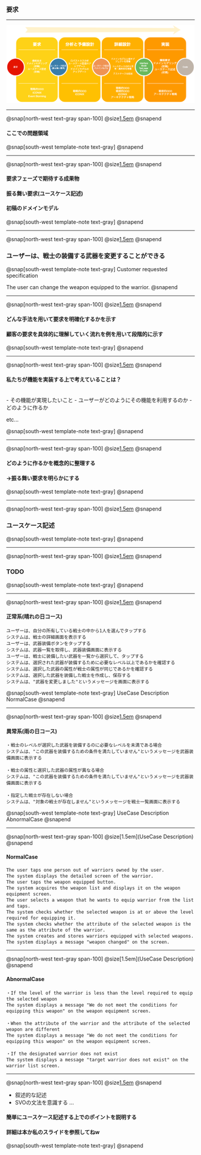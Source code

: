 ### 要求

---

![development-flow](assets/img/developmemt-flow.png)

---

@snap[north-west text-gray span-100]
@size[1.5em](要求)
@snapend

#### ここでの問題領域

@snap[south-west template-note text-gray]
@snapend

---

@snap[north-west text-gray span-100]
@size[1.5em](要求)
@snapend

#### 要求フェーズで期待する成果物

#### 振る舞い要求(ユースケース記述)
#### 初稿のドメインモデル

@snap[south-west template-note text-gray]
@snapend

---

@snap[north-west text-gray span-100]
@size[1.5em](想定する要求:ユースケース)
@snapend

### ユーザーは、戦士の装備する武器を変更することができる

@snap[south-west template-note text-gray]
Customer requested specification  

The user can change the weapon equipped to the warrior.
@snapend

---

@snap[north-west text-gray span-100]
@size[1.5em](要求)
@snapend

#### どんな手法を用いて要求を明確化するかを示す
#### 顧客の要求を具体的に理解していく流れを例を用いて段階的に示す

@snap[south-west template-note text-gray]
@snapend

---

@snap[north-west text-gray span-100]
@size[1.5em](要求)
@snapend

#### 私たちが機能を実装する上で考えていることは？  

<br>
- その機能が実現したいこと
- ユーザーがどのようにその機能を利用するのか
- どのように作るか

etc...

@snap[south-west template-note text-gray]
@snapend

---

@snap[north-west text-gray span-100]
@size[1.5em](要求)
@snapend

#### どのように作るかを概念的に整理する

#### ->振る舞い要求を明らかにする

@snap[south-west template-note text-gray]
@snapend

---

@snap[north-west text-gray span-100]
@size[1.5em](要求)
@snapend

### ユースケース記述

@snap[south-west template-note text-gray]
@snapend

---

@snap[north-west text-gray span-100]
@size[1.5em](ユースケース記述とは)
@snapend

### TODO

@snap[south-west template-note text-gray]
@snapend

---

@snap[north-west text-gray span-100]
@size[1.5em](ユースケース記述)
@snapend

#### 正常系(晴れの日コース)
```
ユーザーは、自分の所有している戦士の中から1人を選んでタップする
システムは、戦士の詳細画面を表示する
ユーザーは、武器装備ボタンをタップする
システムは、武器一覧を取得し、武器装備画面に表示する
ユーザーは、戦士に装備したい武器を一覧から選択して、タップする
システムは、選択された武器が装備するために必要なレベル以上であるかを確認する
システムは、選択した武器の属性が戦士の属性が同じであるかを確認する
システムは、選択した武器を装備した戦士を作成し、保存する
システムは、"武器を変更しました"というメッセージを画面に表示する
```

@snap[south-west template-note text-gray]
UseCase Description NormalCase
@snapend

---

@snap[north-west text-gray span-100]
@size[1.5em](ユースケース記述)
@snapend

#### 異常系(雨の日コース)
```
・戦士のレベルが選択した武器を装備するのに必要なレベルを未満である場合
システムは、"この武器を装備するための条件を満たしていません"というメッセージを武器装備画面に表示する

・戦士の属性と選択した武器の属性が異なる場合
システムは、"この武器を装備するための条件を満たしていません"というメッセージを武器装備画面に表示する

・指定した戦士が存在しない場合
システムは、"対象の戦士が存在しません"というメッセージを戦士一覧画面に表示する
```

@snap[south-west template-note text-gray]
UseCase Description AbnormalCase
@snapend

---

@snap[north-west text-gray span-100]
@size[1.5em](UseCase Description)
@snapend

#### NormalCase
```
The user taps one person out of warriors owned by the user.
The system displays the detailed screen of the warrior.
The user taps the weapon equipped button.
The system acquires the weapon list and displays it on the weapon equipment screen.
The user selects a weapon that he wants to equip warrior from the list and taps.
The system checks whether the selected weapon is at or above the level required for equipping it.
The system checks whether the attribute of the selected weapon is the same as the attribute of the warrior.
The system creates and stores warriors equipped with selected weapons.
The system displays a message "weapon changed" on the screen.
```
---

@snap[north-west text-gray span-100]
@size[1.5em](UseCase Description)
@snapend

#### AbnormalCase
  
```
・If the level of the warrior is less than the level required to equip the selected weapon
The system displays a message "We do not meet the conditions for equipping this weapon" on the weapon equipment screen.

・When the attribute of the warrior and the attribute of the selected weapon are different
The system displays a message "We do not meet the conditions for equipping this weapon" on the weapon equipment screen.

・If the designated warrior does not exist
The system displays a message "target warrior does not exist" on the warrior list screen.
```

---

@snap[north-west text-gray span-100]
@size[1.5em](ユースケース記述のポイント)
@snapend

- 叙述的な記述
- SVOの文法を意識する
...

#### 簡単にユースケース記述する上でのポイントを説明する
#### 詳細は本か私のスライドを参照してねw

@snap[south-west template-note text-gray]
@snapend


